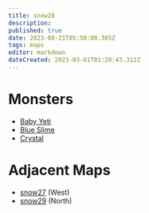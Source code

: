 ```yaml
---
title: snow28
description: 
published: true
date: 2023-08-21T05:50:00.385Z
tags: maps
editor: markdown
dateCreated: 2023-03-01T01:20:43.312Z
---
```


# Monsters
 * [Baby Yeti](/monsters/baby-yeti)
 * [Blue Slime](/monsters/blue-slime)
 * [Crystal](/monsters/crystal)

# Adjacent Maps
 * [snow27](/maps/snow27) (West)
 * [snow29](/maps/snow29) (North)
